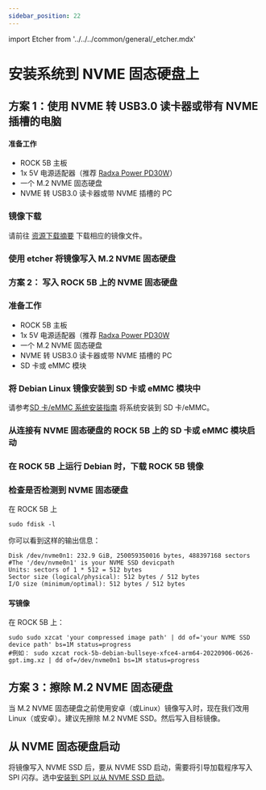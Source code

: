 ```yaml
---
sidebar_position: 22
---
```


import Etcher from '../../../common/general/\_etcher.mdx'

# 安装系统到 NVME 固态硬盘上

## 方案 1：使用 NVME 转 USB3.0 读卡器或带有 NVME 插槽的电脑

#### 准备工作

- ROCK 5B 主板
- 1x 5V 电源适配器（推荐 [Radxa Power PD30W](../accessories/pd-30w)）
- 一个 M.2 NVME 固态硬盘
- NVME 转 USB3.0 读卡器或带 NVME 插槽的 PC

### 镜像下载

请前往 [资源下载摘要](/rock5/rock5b/getting-started/download.md) 下载相应的镜像文件。

### 使用 etcher 将镜像写入 M.2 NVME 固态硬盘

<Etcher model="rock5b" />

### 方案 2： 写入 ROCK 5B 上的 NVME 固态硬盘

### 准备工作

- ROCK 5B 主板
- 1x 5V 电源适配器（推荐 [Radxa Power PD30W](../accessories/pd-30w)
- 一个 M.2 NVME 固态硬盘
- NVME 转 USB3.0 读卡器或带 NVME 插槽的 PC
- SD 卡或 eMMC 模块

### 将 Debian Linux 镜像安装到 SD 卡或 eMMC 模块中

请参考[SD 卡/eMMC 系统安装指南](../getting-started/install-os) 将系统安装到 SD 卡/eMMC。

### 从连接有 NVME 固态硬盘的 ROCK 5B 上的 SD 卡或 eMMC 模块启动

### 在 ROCK 5B 上运行 Debian 时，下载 ROCK 5B 镜像

### 检查是否检测到 NVME 固态硬盘

在 ROCK 5B 上

```
sudo fdisk -l
```

你可以看到这样的输出信息：

```
Disk /dev/nvme0n1: 232.9 GiB, 250059350016 bytes, 488397168 sectors             #The '/dev/nvme0n1' is your NVME SSD devicpath
Units: sectors of 1 * 512 = 512 bytes
Sector size (logical/physical): 512 bytes / 512 bytes
I/O size (minimum/optimal): 512 bytes / 512 bytes
```

#### 写镜像

在 ROCK 5B 上：

```
sudo sudo xzcat 'your compressed image path' | dd of='your NVME SSD device path' bs=1M status=progress
#例如： sudo xzcat rock-5b-debian-bullseye-xfce4-arm64-20220906-0626-gpt.img.xz | dd of=/dev/nvme0n1 bs=1M status=progress
```

## 方案 3：擦除 M.2 NVME 固态硬盘

当 M.2 NVME 固态硬盘之前使用安卓（或Linux）镜像写入时，现在我们改用Linux（或安卓）。建议先擦除 M.2 NVME SSD。然后写入目标镜像。

## 从 NVME 固态硬盘启动

将镜像写入 NVME SSD 后，要从 NVME SSD 启动，需要将引导加载程序写入 SPI 闪存。选中[安装到 SPI 以从 NVME SSD 启动](./bootloader_spi_flash)。
